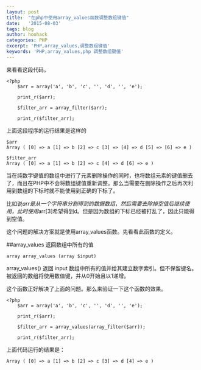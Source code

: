 ```yaml
---
layout: post
title:  "在php中使用array_values函数调整数组键值"
date:   '2015-08-03'
tags: blog
author: hoohack
categories: PHP
excerpt: 'PHP,array_values,调整数组键值'
keywords: 'PHP,array_values,php 调整数组键值'
---
```


来看看这段代码。

    <?php
        $arr = array('a', 'b', 'c', '', 'd', '', 'e');

        print_r($arr);

        $filter_arr = array_filter($arr);

        print_r($filter_arr);

上面这段程序的运行结果是这样的



    $arr
    Array ( [0] => a [1] => b [2] => c [3] => [4] => d [5] => [6] => e )

    $filter_arr
    Array ( [0] => a [1] => b [2] => c [4] => d [6] => e )

当在纯数字键值的数组中进行了元素删除操作的同时，也将数组元素的键值删去了，而且在PHP中不会将数组键值重新调整。那么当需要在删除操作之后再次利用到数组的下标时就不能使用到正确的下标了。

比如说$arr是从一个字符串分割得到的数据数组，然后需要去除掉空值后继续使用，此时使用$arr[3]希望得到d。但是因为数组的下标已经被打乱了，因此只能得到空值。

这个问题的解决方案就是使用array_values函数。先看看此函数的定义。

##array_values
    返回数组中所有的值

    array array_values (array $input)

array_values() 返回 input 数组中所有的值并给其建立数字索引。但不保留键名。被返回的数组将使用数值键，并从0开始且以1递增。

这个函数正好解决了上面的问题。那么来验证一下这个函数的效果。

    <?php
        $arr = array('a', 'b', 'c', '', 'd', '', 'e');

        print_r($arr);

        $filter_arr = array_values(array_filter($arr));

        print_r($filter_arr);

上面代码运行的结果是：

    Array ( [0] => a [1] => b [2] => c [3] => d [4] => e )
